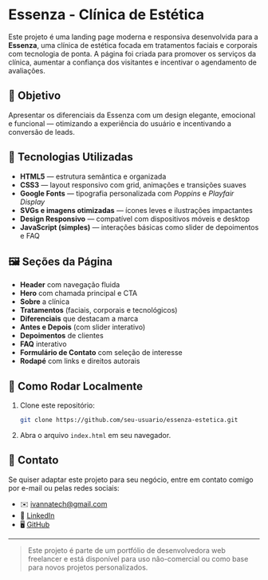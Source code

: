 # Essenza - Clínica de Estética

Este projeto é uma landing page moderna e responsiva desenvolvida para a **Essenza**, uma clínica de estética focada em tratamentos faciais e corporais com tecnologia de ponta. A página foi criada para promover os serviços da clínica, aumentar a confiança dos visitantes e incentivar o agendamento de avaliações.

## 🎯 Objetivo

Apresentar os diferenciais da Essenza com um design elegante, emocional e funcional — otimizando a experiência do usuário e incentivando a conversão de leads.

## 🧩 Tecnologias Utilizadas

- **HTML5** — estrutura semântica e organizada
- **CSS3** — layout responsivo com grid, animações e transições suaves
- **Google Fonts** — tipografia personalizada com *Poppins* e *Playfair Display*
- **SVGs e imagens otimizadas** — ícones leves e ilustrações impactantes
- **Design Responsivo** — compatível com dispositivos móveis e desktop
- **JavaScript (simples)** — interações básicas como slider de depoimentos e FAQ

## 🖼️ Seções da Página

- **Header** com navegação fluida
- **Hero** com chamada principal e CTA
- **Sobre** a clínica
- **Tratamentos** (faciais, corporais e tecnológicos)
- **Diferenciais** que destacam a marca
- **Antes e Depois** (com slider interativo)
- **Depoimentos** de clientes
- **FAQ** interativo
- **Formulário de Contato** com seleção de interesse
- **Rodapé** com links e direitos autorais

## 🚀 Como Rodar Localmente

1. Clone este repositório:
   ```bash
   git clone https://github.com/seu-usuario/essenza-estetica.git
   ```
2. Abra o arquivo `index.html` em seu navegador.

## 📩 Contato
Se quiser adaptar este projeto para seu negócio, entre em contato comigo por e-mail ou pelas redes sociais:

- ✉️ ivannatech@gmail.com
- 💼 [LinkedIn](https://www.linkedin.com/in/ivanna-almeida/)
- 🖥️ [GitHub](https://github.com/ivannatech)

---

> Este projeto é parte de um portfólio de desenvolvedora web freelancer e está disponível para uso não-comercial ou como base para novos projetos personalizados.